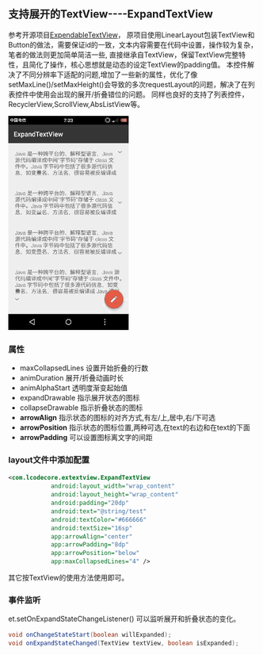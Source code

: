 ## 支持展开的TextView----ExpandTextView

参考开源项目[ExpendableTextView](https://github.com/Manabu-GT/ExpandableTextView)，
 原项目使用LinearLayout包装TextView和Button的做法，需要保证id的一致，文本内容需要在代码中设置，操作较为复杂，笔者的做法则更加简单简洁一些,
 直接继承自TextView，保留TextView完整特性，且简化了操作，核心思想就是动态的设定TextView的padding值。
 本控件解决了不同分辨率下适配的问题,增加了一些新的属性，优化了像setMaxLine()/setMaxHeight()会导致的多次requestLayout的问题，解决了在列表控件中使用会出现的展开/折叠错位的问题。
 同样也良好的支持了列表控件，RecyclerView,ScrollView,AbsListView等。

![](./art/20161005.gif)

### 属性
- maxCollapsedLines 设置开始折叠的行数
- animDuration 展开/折叠动画时长
- animAlphaStart  透明度渐变起始值
- expandDrawable  指示展开状态的图标
- collapseDrawable 指示折叠状态的图标
- **arrowAlign** 指示状态的图标的对齐方式,有左/上,居中,右/下可选
- **arrowPosition** 指示状态的图标位置,两种可选,在text的右边和在text的下面
- **arrowPadding** 可以设置图标离文字的间距


### layout文件中添加配置
```xml
<com.lcodecore.extextview.ExpandTextView
            android:layout_width="wrap_content"
            android:layout_height="wrap_content"
            android:padding="20dp"
            android:text="@string/test"
            android:textColor="#666666"
            android:textSize="16sp"
            app:arrowAlign="center"
            app:arrowPadding="8dp"
            app:arrowPosition="below"
            app:maxCollapsedLines="4" />
```

其它按TextView的使用方法使用即可。

### 事件监听
et.setOnExpandStateChangeListener() 可以监听展开和折叠状态的变化。
```java
void onChangeStateStart(boolean willExpanded);
void onExpandStateChanged(TextView textView, boolean isExpanded);
```
